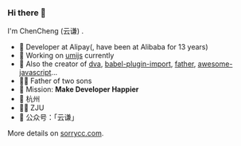 ### Hi there 👋

I'm ChenCheng (云谦) .

- 🍒 Developer at Alipay(, have been at Alibaba for 13 years)
- 🍉 Working on [umijs](https://github.com/umijs/umi) currently
- 🍋 Also the creator of [dva](https://github.com/dvajs/dva), [babel-plugin-import](https://github.com/ant-design/babel-plugin-import), [father](https://github.com/umijs/father), [awesome-javascript](https://github.com/sorrycc/awesome-javascript)...
- 👨‍🦳 Father of two sons
- 🍎 Mission: **Make Developer Happier**
- 📍 杭州
- 👨‍🎓 ZJU
- 🍑 公众号：「云谦」

More details on [sorrycc.com](https://sorrycc.com/).
